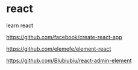 # react
learn react

https://github.com/facebook/create-react-app

https://github.com/elemefe/element-react

https://github.com/Blubiubiu/react-admin-element
